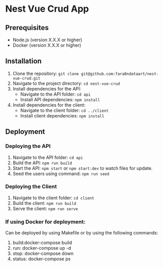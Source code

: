 # Nest Vue Crud App

## Prerequisites

- Node.js (version X.X.X or higher)
- Docker (version X.X.X or higher)

## Installation

1. Clone the repository: `git clone git@github.com:fara0ndataart/nest-vue-crud.git`
2. Navigate to the project directory: `cd nest-vue-crud`
3. Install dependencies for the API:
    - Navigate to the API folder: `cd api`
    - Install API dependencies: `npm install`
4. Install dependencies for the client:
    - Navigate to the client folder: `cd ../client`
    - Install client dependencies: `npm install`

## Deployment

### Deploying the API

1. Navigate to the API folder: `cd api`
2. Build the API: `npm run build`
3. Start the API: `npm start` or `npm start:dev` to watch files for update.
4. Seed the users using command: `npm run seed`

### Deploying the Client

1. Navigate to the client folder: `cd client`
2. Build the client: `npm run build`
3. Serve the client: `npm run serve`

### If using Docker for deployment:

Can be deployed by using Makefile or by using the following commands:


1. build:docker-compose build
2. run: docker-compose up -d
3. stop: docker-compose down 
4. status: docker-compose ps
